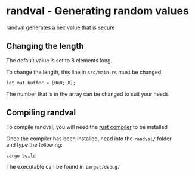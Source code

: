 # randval - Generating random values
randval generates a hex value that is secure

## Changing the length
The default value is set to 8 elements long. 

To change the length, this line in `src/main.rs` must be changed:

`let mut buffer = [0u8; 8];`

The number that is in the array can be changed to suit your needs

## Compiling randval

To compile randval, you will need the [rust compiler](https://www.rust-lang.org/tools/install) to be installed

Once the compiler has been installed, head into the `randval/` folder \
and type the following:

`cargo build`

The executable can be found in `target/debug/`
